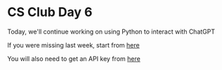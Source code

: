 # CS Club Day 6

Today, we'll continue working on using Python to interact with ChatGPT

If you were missing last week, start from [here](https://replit.com/@mrschmidt/ChatGPT-Day-1#main.py)

You will also need to get an API key from [here](https://platform.openai.com)